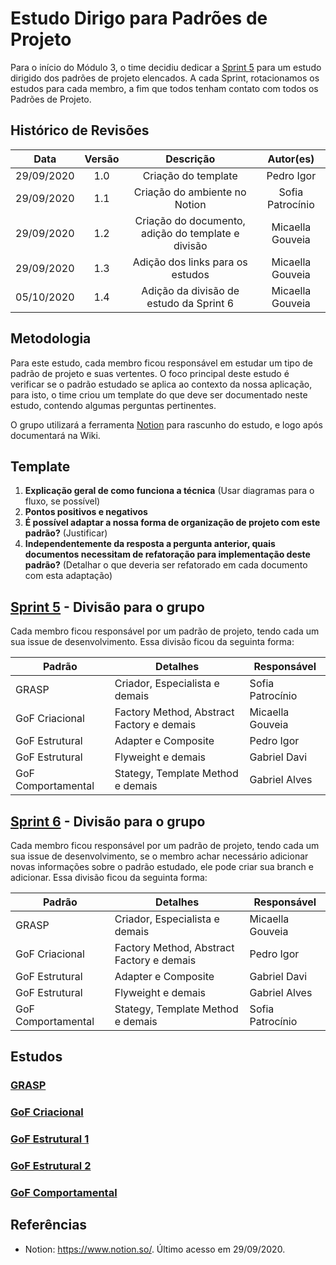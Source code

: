 # Estudo Dirigo para Padrões de Projeto

Para o início do Módulo 3, o time decidiu dedicar a [Sprint 5](Sprints/planning/sprint5.md) para um estudo dirigido dos padrões de projeto elencados. A cada Sprint, rotacionamos os estudos para cada membro, a fim que todos tenham contato com todos os Padrões de Projeto.

## Histórico de Revisões

| Data | Versão | Descrição | Autor(es) |
|:----:|:------:|:---------:|:---------:|
| 29/09/2020 | 1.0 | Criação do template | Pedro Igor |
| 29/09/2020 | 1.1 | Criação do ambiente no Notion | Sofia Patrocínio |
| 29/09/2020 | 1.2 | Criação do documento, adição do template e divisão | Micaella Gouveia |
| 29/09/2020 | 1.3 | Adição dos links para os estudos | Micaella Gouveia |
| 05/10/2020 | 1.4 | Adição da divisão de estudo da Sprint 6 | Micaella Gouveia |

## Metodologia
Para este estudo, cada membro ficou responsável em estudar um tipo de padrão de projeto e suas vertentes. O foco principal deste estudo é verificar se o padrão estudado se aplica ao contexto da nossa aplicação, para isto, o time criou um template do que deve ser documentado neste estudo, contendo algumas perguntas pertinentes.

O grupo utilizará a ferramenta [Notion](https://www.notion.so/) para rascunho do estudo, e logo após documentará na Wiki.

## Template

1. **Explicação geral de como funciona a técnica** (Usar diagramas para o fluxo, se possível)
2. **Pontos positivos e negativos**
3. **É possível adaptar a nossa forma de organização de projeto com este padrão?** (Justificar)
4. **Independentemente da resposta a pergunta anterior, quais documentos necessitam de refatoração para implementação deste padrão?** (Detalhar o que deveria ser refatorado em cada documento com esta adaptação)

## [Sprint 5](Sprints/planning/sprint5.md) - Divisão para o grupo
Cada membro ficou responsável por um padrão de projeto, tendo cada um sua issue de desenvolvimento. Essa divisão ficou da seguinta forma:

| Padrão | Detalhes | Responsável |
|--------|----------|-------------|
| GRASP | Criador, Especialista e demais | Sofia Patrocínio |
| GoF Criacional | Factory Method, Abstract Factory e demais | Micaella Gouveia |
| GoF Estrutural | Adapter e Composite | Pedro Igor |
| GoF Estrutural | Flyweight e demais | Gabriel Davi |
| GoF Comportamental | Stategy, Template Method e demais | Gabriel Alves |

## [Sprint 6](Sprints/planning/sprint6.md) - Divisão para o grupo
Cada membro ficou responsável por um padrão de projeto, tendo cada um sua issue de desenvolvimento, se o membro achar necessário adicionar novas informações sobre o padrão estudado, ele pode criar sua branch e adicionar. Essa divisão ficou da seguinta forma:

| Padrão | Detalhes | Responsável |
|--------|----------|-------------|
| GRASP | Criador, Especialista e demais | Micaella Gouveia |
| GoF Criacional | Factory Method, Abstract Factory e demais | Pedro Igor |
| GoF Estrutural | Adapter e Composite | Gabriel Davi|
| GoF Estrutural | Flyweight e demais | Gabriel Alves|
| GoF Comportamental | Stategy, Template Method e demais | Sofia Patrocínio |

## Estudos

### [GRASP](Project/Estudos/GRASP.md)
### [GoF Criacional](Project/Estudos/criacional.md)
### [GoF Estrutural 1](Project/Estudos/estrutural1.md)
### [GoF Estrutural 2](Project/Estudos/estrutural2.md)
### [GoF Comportamental](Project/Estudos/comportamental.md)

## Referências
* Notion: <https://www.notion.so/>. Último acesso em 29/09/2020.

